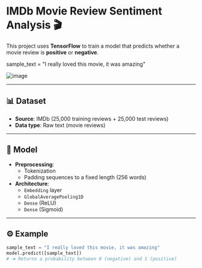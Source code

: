 # IMDb Movie Review Sentiment Analysis 🎬

This project uses **TensorFlow** to train a model that predicts whether a movie review is **positive** or **negative**.


sample_text = "I really loved this movie, it was amazing"                                                      

![image](https://github.com/user-attachments/assets/697ad5e8-15a5-44ef-b72c-83cea383f14d)

---

## 📊 Dataset

- **Source**: IMDb (25,000 training reviews + 25,000 test reviews)
- **Data type**: Raw text (movie reviews)

---

## 🧠 Model

- **Preprocessing**:
  - Tokenization
  - Padding sequences to a fixed length (256 words)
- **Architecture**:
  - `Embedding` layer
  - `GlobalAveragePooling1D`
  - `Dense` (ReLU)
  - `Dense` (Sigmoid)

---

## ⚙️ Example

```python
sample_text = "I really loved this movie, it was amazing"
model.predict([sample_text])
# ➜ Returns a probability between 0 (negative) and 1 (positive)
